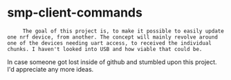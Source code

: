 # smp-client-commands

         The goal of this project is, to make it possible to easily update one nrf device, from another. The concept will mainly revolve around one of the devices needing uart access, to received the individual chunks. I haven't looked into USB and how viable that could be.

In case someone got lost inside of github and stumbled upon this project. I'd appreciate any more ideas.